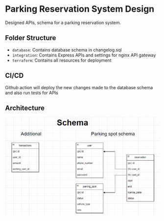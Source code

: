 # Parking Reservation System Design
Designed APIs, schema for a parking reservation system.

## Folder Structure

* `database`: Contains database schema in changelog.sql
* `integration`: Contains Express APIs and settings for nginx API gateway
* `terraform`: Contains all resources for deployment

## CI/CD
Github action will deploy the new changes made to the database schema and also run tests for APIs

## Architecture
<img src="./documents/schema.png"/>